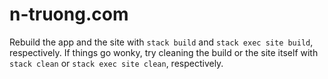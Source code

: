# n-truong.com

Rebuild the app and the site with `stack build` and `stack exec site build`,
respectively. If things go wonky, try cleaning the build or the site itself with
`stack clean` or `stack exec site clean`, respectively.
